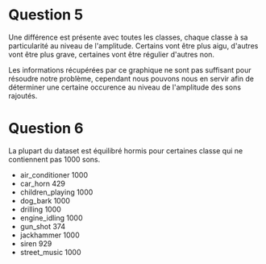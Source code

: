 # Question 5 
Une différence est présente avec toutes les classes, chaque classe à sa particularité au niveau de l'amplitude.
Certains vont être plus aigu, d'autres vont être plus grave, certaines vont être régulier d'autres non.

Les informations récupérées par ce graphique ne sont pas suffisant pour résoudre notre problème, cependant nous pouvons
nous en servir afin de déterminer une certaine occurence au niveau de l'amplitude des sons rajoutés.

# Question 6

La plupart du dataset est équilibré hormis pour certaines classe qui ne contiennent pas 1000 sons.

 - air_conditioner     1000
 - car_horn             429
 - children_playing    1000
 - dog_bark            1000
 - drilling            1000
 - engine_idling       1000
 - gun_shot             374
 - jackhammer          1000
 - siren                929
 - street_music        1000